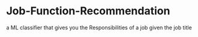 # Job-Function-Recommendation
a ML classifier that gives you the Responsibilities of a job given the job title
